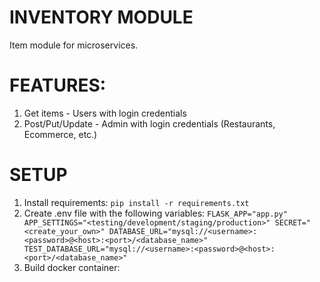 # INVENTORY MODULE
Item module for microservices.


# FEATURES:
1. Get items - Users with login credentials
2. Post/Put/Update - Admin with login credentials (Restaurants, Ecommerce, etc.)


# SETUP
1. Install requirements:
    `pip install -r requirements.txt`
2. Create .env file with the following variables:
    `
    FLASK_APP="app.py"
    APP_SETTINGS="<testing/development/staging/production>"
    SECRET="<create_your_own>"
    DATABASE_URL="mysql://<username>:<password>@<host>:<port>/<database_name>"
    TEST_DATABASE_URL="mysql://<username>:<password>@<host>:<port>/<database_name>"
    `
3. Build docker container:
